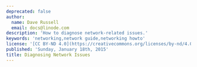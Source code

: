 ```yaml
---
deprecated: false
author:
  name: Dave Russell
  email: docs@linode.com
description: 'How to diagnose network-related issues.'
keywords: 'networking,network guide,networking howto'
license: '[CC BY-ND 4.0](https://creativecommons.org/licenses/by-nd/4.0)'
published: 'Sunday, January 18th, 2015'
title: Diagnosing Network Issues
---
```

